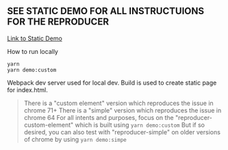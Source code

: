 ## SEE STATIC DEMO FOR ALL INSTRUCTUIONS FOR THE REPRODUCER

[Link to Static Demo](https://updater.github.io/chromium-ios-bug-reproducer/)


How to run locally

```
yarn
yarn demo:custom
```

Webpack dev server used for local dev. Build is used to create static page for index.html.

> There is a "custom element" version which reproduces the issue in chrome 71+
> There is a "simple" version which reproduces the issue in chrome 64
> For all intents and purposes, focus on the "reproducer-custom-element" which is built using `yarn demo:custom`
> But if so desired, you can also test with "reproducer-simple" on older versions of chrome by using `yarn demo:simpe`


